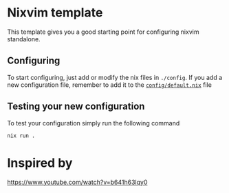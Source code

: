 # Nixvim template

This template gives you a good starting point for configuring nixvim standalone.

## Configuring

To start configuring, just add or modify the nix files in `./config`.
If you add a new configuration file, remember to add it to the
[`config/default.nix`](./config/default.nix) file

## Testing your new configuration

To test your configuration simply run the following command

```
nix run .
```

# Inspired by

https://www.youtube.com/watch?v=b641h63lqy0
